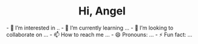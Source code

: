 <h1 align="center">Hi, Angel</h1>
- 👀 I’m interested in ..
- 🌱 I’m currently learning ...
- 💞️ I’m looking to collaborate on ...
- 📫 How to reach me ...
- 😄 Pronouns: ...
- ⚡ Fun fact: ...

<!---
ajuarezse/ajuarezse is a ✨ special ✨ repository because its `README.md` (this file) appears on your GitHub profile.
You can click the Preview link to take a look at your changes.
--->
